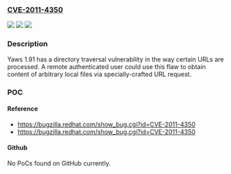 ### [CVE-2011-4350](https://cve.mitre.org/cgi-bin/cvename.cgi?name=CVE-2011-4350)
![](https://img.shields.io/static/v1?label=Product&message=yaws&color=blue)
![](https://img.shields.io/static/v1?label=Version&message=%3D%201.91%20&color=brighgreen)
![](https://img.shields.io/static/v1?label=Vulnerability&message=Directory%20Traversal%20(Local%20File%20Inclusion)&color=brighgreen)

### Description

Yaws 1.91 has a directory traversal vulnerability in the way certain URLs are processed. A remote authenticated user could use this flaw to obtain content of arbitrary local files via specially-crafted URL request.

### POC

#### Reference
- https://bugzilla.redhat.com/show_bug.cgi?id=CVE-2011-4350
- https://bugzilla.redhat.com/show_bug.cgi?id=CVE-2011-4350

#### Github
No PoCs found on GitHub currently.

